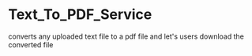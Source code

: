 # Text_To_PDF_Service
converts any uploaded text file to a pdf file and let's users download the converted file
